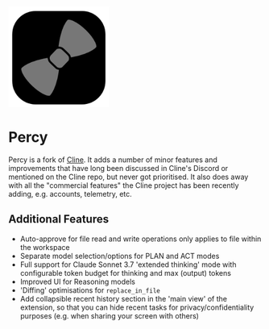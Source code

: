 <img src="/assets/icons/icon.png" style="width: 200px"/>

# Percy

Percy is a fork of [Cline](https://www.github.com/cline/cline). It adds a number of minor features and improvements that have long been discussed in Cline's Discord or mentioned on the Cline repo, but never got prioritised. It also does away with all the "commercial features" the Cline project has been recently adding, e.g. accounts, telemetry, etc.

## Additional Features

- Auto-approve for file read and write operations only applies to file within the workspace
- Separate model selection/options for PLAN and ACT modes
- Full support for Claude Sonnet 3.7 'extended thinking' mode with configurable token budget for thinking and max (output) tokens
- Improved UI for Reasoning models
- 'Diffing' optimisations for `replace_in_file`
- Add collapsible recent history section in the 'main view' of the extension, so that you can hide recent tasks for privacy/confidentiality purposes (e.g. when sharing your screen with others)
